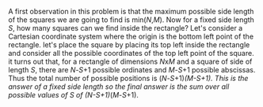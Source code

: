 A first observation in this problem is that the maximum possible side length of the squares we are going to find 
is min($N$,$M$). Now for a fixed side length $S$, how many squares can we find inside the rectangle?
Let's consider a Cartesian coordinate system where the origin is the bottom left point of the rectangle.
let's place the square by placing its top left inside the rectangle and consider all the possible 
coordinates of the top left point of the square. it turns out that, for a rectangle of dimensions $N$x$M$ 
and a square of side of length $S$, there are $N$-$S$+$1$ possible ordinates and $M$-$S$+$1$ possible abscissas.
Thus the total number of possible positions is ($N$-$S$+$1$)*($M$-$S$+$1$). This is the answer of a fixed side length
so the final answer is the sum over all possible values of S of ($N$-$S$+$1$)*($M$-$S$+$1$).